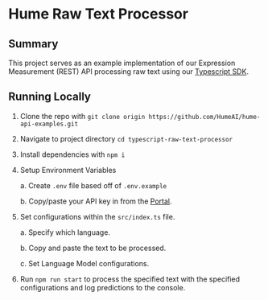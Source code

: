 # Hume Raw Text Processor

## Summary

This project serves as an example implementation of our Expression Measurement (REST) API processing raw text using our [Typescript SDK](https://www.npmjs.com/package/hume).

## Running Locally

1. Clone the repo with `git clone origin https://github.com/HumeAI/hume-api-examples.git`

2. Navigate to project directory `cd typescript-raw-text-processor`

3. Install dependencies with `npm i`

4. Setup Environment Variables

   a. Create `.env` file based off of `.env.example`

   b. Copy/paste your API key in from the [Portal](https://beta.hume.ai/settings/keys).

5. Set configurations within the `src/index.ts` file.

   a. Specify which language.

   b. Copy and paste the text to be processed.

   c. Set Language Model configurations.

6. Run `npm run start` to process the specified text with the specified configurations and log predictions to the console.
